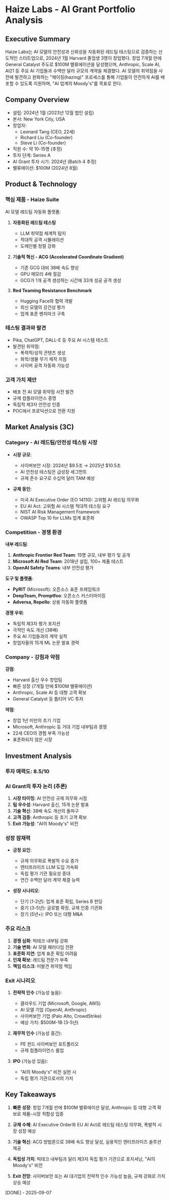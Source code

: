 # Haize Labs - AI Grant Portfolio Analysis

## Executive Summary
Haize Labs는 AI 모델의 안전성과 신뢰성을 자동화된 레드팀 테스팅으로 검증하는 선도적인 스타트업으로, 2024년 1월 Harvard 졸업생 3명이 창업했다. 창업 7개월 만에 General Catalyst 주도로 $100M 밸류에이션을 달성했으며, Anthropic, Scale AI, AI21 등 주요 AI 기업들과 수백만 달러 규모의 계약을 체결했다. AI 모델의 취약점을 사전에 발견하고 완화하는 "헤이징(hazing)" 프로세스를 통해 기업들이 안전하게 AI를 배포할 수 있도록 지원하며, "AI 업계의 Moody's"를 목표로 한다.

## Company Overview
- 설립: 2024년 1월 (2023년 12월 법인 설립)
- 본사: New York City, USA
- 창업자:
  - Leonard Tang (CEO, 22세)
  - Richard Liu (Co-founder)
  - Steve Li (Co-founder)
- 직원 수: 약 10-15명 (추정)
- 투자 단계: Series A
- AI Grant 투자 시기: 2024년 (Batch 4 추정)
- 밸류에이션: $100M (2024년 8월)

## Product & Technology

### 핵심 제품 - Haize Suite
AI 모델 레드팀 자동화 플랫폼:

1. **자동화된 레드팀 테스팅**
   - LLM 취약점 체계적 탐지
   - 적대적 공격 시뮬레이션
   - 도메인별 정렬 강화

2. **기술적 혁신 - ACG (Accelerated Coordinate Gradient)**
   - 기존 GCG 대비 38배 속도 향상
   - GPU 메모리 4배 절감
   - GCG가 1개 공격 생성하는 시간에 33개 성공 공격 생성

3. **Red Teaming Resistance Benchmark**
   - Hugging Face와 협력 개발
   - 최신 모델의 강건성 평가
   - 업계 표준 벤치마크 구축

### 테스팅 결과와 발견
- Pika, ChatGPT, DALL-E 등 주요 AI 시스템 테스트
- 발견된 취약점:
  - 폭력적/성적 콘텐츠 생성
  - 화학/생물 무기 제작 지침
  - 사이버 공격 자동화 가능성

### 고객 가치 제안
- 배포 전 AI 모델 취약점 사전 발견
- 규제 컴플라이언스 증명
- 독립적 제3자 안전성 인증
- POC에서 프로덕션으로 전환 지원

## Market Analysis (3C)

### Category - AI 레드팀/안전성 테스팅 시장
- **시장 규모**:
  - 사이버보안 시장: 2024년 $9.5조 → 2025년 $10.5조
  - AI 안전성 테스팅은 급성장 세그먼트
  - 규제 준수 요구로 수십억 달러 TAM 예상

- **규제 동인**:
  - 미국 AI Executive Order (EO 14110): 고위험 AI 레드팀 의무화
  - EU AI Act: 고위험 AI 시스템 적대적 테스팅 요구
  - NIST AI Risk Management Framework
  - OWASP Top 10 for LLMs 업계 표준화

### Competition - 경쟁 환경
**내부 레드팀**:
1. **Anthropic Frontier Red Team**: 15명 규모, 내부 평가 및 공개
2. **Microsoft AI Red Team**: 2018년 설립, 100+ 제품 테스트
3. **OpenAI Safety Teams**: 내부 안전성 평가

**도구 및 플랫폼**:
- **PyRIT** (Microsoft): 오픈소스 표준 프레임워크
- **DeepTeam, Promptfoo**: 오픈소스 커스터마이징
- **Adversa, Repello**: 상용 자동화 플랫폼

**경쟁 우위**:
- 독립적 제3자 평가 포지션
- 극적인 속도 개선 (38배)
- 주요 AI 기업들과의 계약 실적
- 창업자들의 15개 ML 논문 발표 경력

### Company - 강점과 약점
**강점**:
- Harvard 출신 우수 창업팀
- 빠른 성장 (7개월 만에 $100M 밸류에이션)
- Anthropic, Scale AI 등 대형 고객 확보
- General Catalyst 등 톱티어 VC 투자

**약점**:
- 창업 1년 미만의 초기 기업
- Microsoft, Anthropic 등 거대 기업 내부팀과 경쟁
- 22세 CEO의 경험 부족 가능성
- 표준화되지 않은 시장

## Investment Analysis

### 투자 매력도: 8.5/10

### AI Grant의 투자 논리 (추론)
1. **시장 타이밍**: AI 안전성 규제 의무화 시점
2. **팀 우수성**: Harvard 출신, 15개 논문 발표
3. **기술 혁신**: 38배 속도 개선의 돌파구
4. **고객 검증**: Anthropic 등 초기 고객 확보
5. **Exit 가능성**: "AI의 Moody's" 비전

### 성장 잠재력
- **긍정 요인**:
  - 규제 의무화로 폭발적 수요 증가
  - 엔터프라이즈 LLM 도입 가속화
  - 독립 평가 기관 필요성 증대
  - 연간 수백만 달러 계약 체결 능력

- **성장 시나리오**:
  - 단기 (1-2년): 업계 표준 확립, Series B 펀딩
  - 중기 (3-5년): 글로벌 확장, 규제 인증 기관화
  - 장기 (5년+): IPO 또는 대형 M&A

### 주요 리스크
1. **경쟁 심화**: 빅테크 내부팀 강화
2. **기술 변화**: AI 모델 패러다임 전환
3. **표준화 지연**: 업계 표준 확립 어려움
4. **인재 확보**: 레드팀 전문가 부족
5. **책임 리스크**: 미발견 취약점 책임

### Exit 시나리오
1. **전략적 인수** (가능성 높음):
   - 클라우드 기업 (Microsoft, Google, AWS)
   - AI 모델 기업 (OpenAI, Anthropic)
   - 사이버보안 기업 (Palo Alto, CrowdStrike)
   - 예상 가치: $500M-1B (3-5년)

2. **재무적 인수** (가능성 중간):
   - PE 펀드 사이버보안 포트폴리오
   - 규제 컴플라이언스 롤업

3. **IPO** (가능성 있음):
   - "AI의 Moody's" 비전 실현 시
   - 독립 평가 기관으로서의 가치

## Key Takeaways

1. **빠른 성장**: 창업 7개월 만에 $100M 밸류에이션 달성, Anthropic 등 대형 고객 확보로 제품-시장 적합성 입증

2. **규제 수혜**: AI Executive Order와 EU AI Act로 레드팀 테스팅 의무화, 폭발적 시장 성장 예상

3. **기술 혁신**: ACG 방법론으로 38배 속도 향상 달성, 실용적인 엔터프라이즈 솔루션 제공

4. **독립성 가치**: 빅테크 내부팀과 달리 제3자 독립 평가 기관으로 포지셔닝, "AI의 Moody's" 비전

5. **Exit 전망**: 사이버보안 또는 AI 대기업의 전략적 인수 가능성 높음, 규제 강화로 가치 상승 예상

[DONE] - 2025-09-07